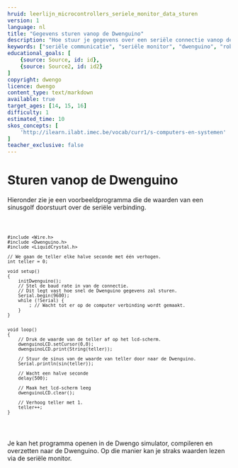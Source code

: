```yaml
---
hruid: leerlijn_microcontrollers_seriele_monitor_data_sturen
version: 1
language: nl
title: "Gegevens sturen vanop de Dwenguino"
description: "Hoe stuur je gegevens over een seriële connectie vanop de Dwenguino?"
keywords: ["seriële communicatie", "seriële monitor", "dwenguino", "robot", "project", "µC", "pid", "controletheorie"]
educational_goals: [
    {source: Source, id: id}, 
    {source: Source2, id: id2}
]
copyright: dwengo
licence: dwengo
content_type: text/markdown
available: true
target_ages: [14, 15, 16]
difficulty: 1
estimated_time: 10
skos_concepts: [
    'http://ilearn.ilabt.imec.be/vocab/curr1/s-computers-en-systemen'
]
teacher_exclusive: false
---
```


# Sturen vanop de Dwenguino

Hieronder zie je een voorbeeldprogramma die de waarden van een sinusgolf doorstuurt over de seriële verbinding.

<div class="dwengo-content dwengo-code-simulator">
<pre>
<code class="language-cpp">

    #include <Wire.h>
    #include <Dwenguino.h>
    #include <LiquidCrystal.h>

    // We gaan de teller elke halve seconde met één verhogen.
    int teller = 0;

    void setup()
    {
        initDwenguino();
        // Stel de baud rate in van de connectie.
        // Dit legt vast hoe snel de Dwenguino gegevens zal sturen.
        Serial.begin(9600);
        while (!Serial) {
            ; // Wacht tot er op de computer verbinding wordt gemaakt.
        }
    }


    void loop()
    {
        // Druk de waarde van de teller af op het lcd-scherm.
        dwenguinoLCD.setCursor(0,0);
        dwenguinoLCD.print(String(teller));

        // Stuur de sinus van de waarde van teller door naar de Dwenguino.
        Serial.println(sin(teller));

        // Wacht een halve seconde
        delay(500);

        // Maak het lcd-scherm leeg
        dwenguinoLCD.clear();

        // Verhoog teller met 1.
        teller++;
    }
</code>
</pre>

Je kan het programma openen in de Dwengo simulator, compileren en overzetten naar de Dwenguino. Op die manier kan je straks waarden lezen via de seriële monitor.